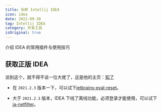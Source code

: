 ```yaml
---
title: 玩转 Intellij IDEA
icon: idea
date: 2022-09-30
tag: Intellij IDEA
category: 开发工具
isOriginal: true
---
```


介绍 IDEA 的常用插件与使用技巧
<!-- more -->

## 获取正版 IDEA

谈到这个，就不得不谈一位大佬了，这是他的主页：[知了](https://zhile.io/)

- 在 `2021.2.3` 版本一下，可以试下[jetbrains-eval-reset](https://zhile.io/2020/11/18/jetbrains-eval-reset-deprecated.html)。

- 大于 `2021.2.3` 版本，IDEA 下线了离线功能，必须登录才能使用，可以试下[ja-netfilter](https://zhile.io/2021/11/29/ja-netfilter-javaagent-lib.html)。



